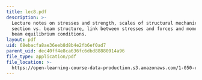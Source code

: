 ```yaml
---
title: lec8.pdf
description: >-
  Lecture notes on stresses and strength, scales of structural mechanics,
  section vs. beam structure, link between stresses and forces and moments, and
  beam equilibrium conditions.
layout: pdf
uid: 68ebacfa8ae36eeb8d8b4e2fb6ef0ad7
parent_uid: dec40ff4e8ca636fc6dbd88880914a96
file_type: application/pdf
file_location: >-
  https://open-learning-course-data-production.s3.amazonaws.com/1-050-engineering-mechanics-i-fall-2007/68ebacfa8ae36eeb8d8b4e2fb6ef0ad7_lec8.pdf
---
```

